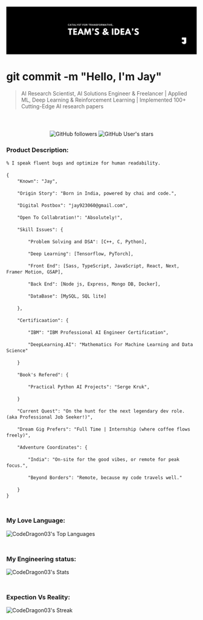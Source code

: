 ![Poster](./workflow/Poster.jpeg)

<h1>git commit -m "Hello, I'm Jay" </h1>
<blockquote style="margin-bottom:56px;">AI Research Scientist, AI Solutions Engineer & Freelancer |  Applied ML, Deep Learning & Reinforcement Learning | Implemented 100+ Cutting-Edge AI research papers</blockquote>

<div style="margin-bottom:24px;" align="center">

![GitHub followers](https://img.shields.io/github/followers/CodeDragon03?style=for-the-badge&logo=github)
![GitHub User's stars](https://img.shields.io/github/stars/CodeDragon03?style=for-the-badge&logo=github)

</div>

<h3>Product Description:</h3>

<div style="margin-bottom:48px;">

    % I speak fluent bugs and optimize for human readability.

    {
        "Known": "Jay",

        "Origin Story": "Born in India, powered by chai and code.",

        "Digital Postbox": "jay923060@gmail.com",

        "Open To Collabration!": "Absolutely!",

        "Skill Issues": {

            "Problem Solving and DSA": [C++, C, Python],

            "Deep Learning": [Tensorflow, PyTorch],

            "Front End": [Sass, TypeScript, JavaScript, React, Next, Framer Motion, GSAP],

            "Back End": [Node js, Express, Mongo DB, Docker],

            "DataBase": [MySQL, SQL lite]

        },

        "Certificaation": {

            "IBM": "IBM Professional AI Engineer Certification",

            "DeepLearning.AI": "Mathematics For Machine Learning and Data Science"

        }

        "Book's Refered": {

            "Practical Python AI Projects": "Serge Kruk",

        }

        "Current Quest": "On the hunt for the next legendary dev role. (aka Professional Job Seeker!)",

        "Dream Gig Prefers": "Full Time | Internship (where coffee flows freely)",

        "Adventure Coordinates": {

            "India": "On-site for the good vibes, or remote for peak focus.",

            "Beyond Borders": "Remote, because my code travels well."

        }
    }

</div>

<h3>My Love Language:</h3>

<div style="margin-bottom:48px;">

![CodeDragon03's Top Languages](https://github-readme-stats.vercel.app/api/top-langs/?username=CodeDragon03&theme=tokyonight&show_icons=true&hide_border=false&layout=compact)

</div>

<h3>My Engineering status:</h3>

<div style="margin-bottom:48px;">

![CodeDragon03's Stats](https://github-readme-stats.vercel.app/api?username=CodeDragon03&theme=tokyonight&show_icons=true&hide_border=false&count_private=true)

</div>

<h3>Expection Vs Reality:</h3>

<div style="margin-bottom:24px;">

![CodeDragon03's Streak](https://github-readme-streak-stats.herokuapp.com/?user=CodeDragon03&theme=tokyonight&hide_border=false)

</div>
